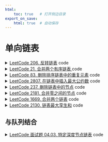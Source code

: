 ```yaml
---
html:
    toc: true   # 打开侧边目录
export_on_save:
    html: true  # 自动保存
---
```


# 单向链表


<details><summary><a href="https://leetcode.cn/problems/reverse-linked-list/description/" target="_blank">LeetCode 206. 反转链表</a> code</summary><br>

**大意**

**思路**

```cpp
class Solution {
public:
    ListNode* reverseList(ListNode* head) {
        if(head==nullptr || head->next==nullptr) return head;
        
        auto *last = head;      // 第一个
        auto *pos = head->next; // 第二个结点
        last->next = nullptr;   // 结尾指向 nullptr

        while(pos){
            auto *pre = pos->next;  // 备份一下

            pos->next = last;       // 反指

            last = pos;             // 右移一位
            pos = pre;              // 右移一位
        }

        return last;
    }
};
```
</details>


<details><summary><a href="https://leetcode.cn/problems/merge-two-sorted-lists/description/" target="_blank">LeetCode 21. 合并两个有序链表
</a> code</summary><br>

**大意**

**思路**

```cpp

```
</details>



<details><summary><a href="https://leetcode.cn/problems/remove-duplicates-from-sorted-list/" target="_blank">LeetCode 83. 删除排序链表中的重复元素</a> code</summary><br>

**大意**

**思路**

```cpp
class Solution {
public:

    void erase_after(ListNode* pos){    // 删除 pos 后面的结点
        auto *t = pos->next;
        pos->next = pos->next->next;
        delete t;
    }

    ListNode* deleteDuplicates(ListNode* head) {
        auto *pos = head;
        while(pos && pos->next){
            if(pos->next->val == pos->val) 
                erase_after(pos);
            else
                pos=pos->next;
        }
        return head;
    }
};
```
</details>


<details><summary><a href="https://leetcode.cn/problems/insert-greatest-common-divisors-in-linked-list/description/" target="_blank">LeetCode 2807. 在链表中插入最大公约数</a> code</summary><br>


**大意**

**思路**

1. 指向 $a$ 结点的 `pos`，指向 $b$ 结点的 `pos->next`
    插入一个结点后，`pos->next` 并不指向 $b$ 结点，而是指向新插入的结点
    此时，$b$ 结点的位置由 `pos->next->next` 指向


```cpp
class Solution {
public:
    int gcd(int a, int b){
        return b ? gcd(b, a%b) : a;
    }

    void insert(ListNode* pos, int val){ // 在 pos 结点后插入 val
        ListNode* n = new ListNode(val, pos->next);
        pos->next=n;
    }

    ListNode* insertGreatestCommonDivisors(ListNode* head) {
        auto pos = head;
        while(pos->next){
            insert(pos, gcd(pos->val, pos->next->val));
            pos = pos->next->next;
        }
        return head;
    }
};
```
</details>



<details><summary><a href="https://leetcode.cn/problems/delete-node-in-a-linked-list/description/" target="_blank">LeetCode 237. 删除链表中的节点</a> code</summary><br>

**大意**

**思路**

1. 我们不能访问要删除的结点之前的结点，所以不能直接删除
2. 所以将要删除的结点的值改为下一个结点的值，然后删除下一个结点

```cpp
class Solution {
public:
    void deleteNode(ListNode* node) {
        ListNode* del = node->next;
        node->val = del->val;
        node->next = del->next;
        delete del;
    }
};
```
</details>


<details><summary><a href="https://leetcode.cn/problems/merge-nodes-in-between-zeros/description/" target="_blank">LeetCode 2181. 合并零之间的节点</a> code</summary><br>

**大意**

**思路**

1. 我们只需要，将 $0$ 结点后面的结点的值加到 $0$ 结点上，然后删除那些结点即可

2. 如果 $0$ 结点后面没有结点了，那么我们就直接删除 $0$ 结点



```cpp
class Solution {
public:
    void erase_after(ListNode* pos){        // 删除 pos->next 结点
        auto *del=pos->next; 
        pos->next = pos->next->next;
        delete del;
    }

    ListNode* mergeNodes(ListNode* head) {
        auto *pos = head;

        while(pos->next){
            while(pos->next && pos->next->val!=0){
                pos->val += pos->next->val;
                erase_after(pos);
            }
            if(pos->next->next == nullptr){
                erase_after(pos);
                break;
            }
            pos = pos->next;
        }

        return head;
    }
};
```
</details>



<details><summary><a href="https://leetcode.cn/problems/merge-in-between-linked-lists/description/" target="_blank">LeetCode 1669. 合并两个链表</a> code</summary><br>

**大意**

**思路**

1. 模拟就好了，注意备份结点

```cpp
class Solution {
public:
    ListNode* mergeInBetween(ListNode* list1, int a, int b, ListNode* list2) {
        auto *y = list2;
        while(y->next) y = y->next; // 定位到 list2 最后一个位置

        auto *x = list1;        // 向后移动到 a 之前位置
        for(int i=1; i<a; i++) x = x->next;
        auto *backup = x->next; // 备份一下
        x->next = list2;        // 接上

        x = backup;             // 恢复
        for(int i=1; i<=b-a+1; i++) x = x->next;
        y->next = x;

        return list1;
    }
};
```
</details>



<details><summary><a href="https://leetcode.cn/problems/maximum-twin-sum-of-a-linked-list/" target="_blank">LeetCode 2130. 链表最大孪生和</a> code</summary><br>

**大意**

**思路**

1. 将数据拿到数组里面，然后双指针即可

```cpp
class Solution {
public:
    int a[100010], idx=-1;

    int pairSum(ListNode* head) {
        int ans = -1;
        while(head) a[++idx]=head->val, head=head->next;
        for(int i=0, j=idx; i<j; i++, j--)
            ans = max(ans, a[i]+a[j]);
        return ans;
    }
};
```
</details>














## 与队列结合


<details><summary><a href="https://leetcode.cn/problems/list-of-depth-lcci/" target="_blank">LeetCode 面试题 04.03. 特定深度节点链表</a> code</summary>

```cpp
class Solution {
public:
    vector<ListNode*> listOfDepth(TreeNode* tree) {
        std::vector<ListNode*> ans;
        std::queue<std::pair<TreeNode*, int>> q;
        q.push({tree, 0});
        int last = -1;

        ListNode *b;
        while(q.size()){
            auto u = q.front(); q.pop();

            if(last != u.second){   // 需要新开一行
                auto *t = new ListNode(u.first->val);
                ans.push_back(t);
                b=t;
            } else {
                auto *t = new ListNode(u.first->val);
                b->next = t;
                b = b->next;
            }

            if(u.first->left)
                q.push({u.first->left, u.second+1});
            if(u.first->right)
                q.push({u.first->right, u.second+1});
            
            last = u.second;
        }

        return ans;
    }
};
```
</details>
